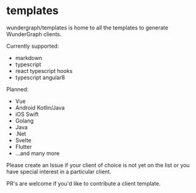 # templates

wundergraph/templates is home to all the templates to generate WunderGraph clients.

Currently supported:
- markdown
- typescript
- react typescript hooks
- typescript angular8

Planned:
- Vue
- Android Kotlin/Java
- iOS Swift
- Golang
- Java
- .Net
- Svelte
- Flutter
- ...and many more

Please create an Issue if your client of choice is not yet on the list or you have special interest in a particular client.

PR's are welcome if you'd like to contribute a client template.